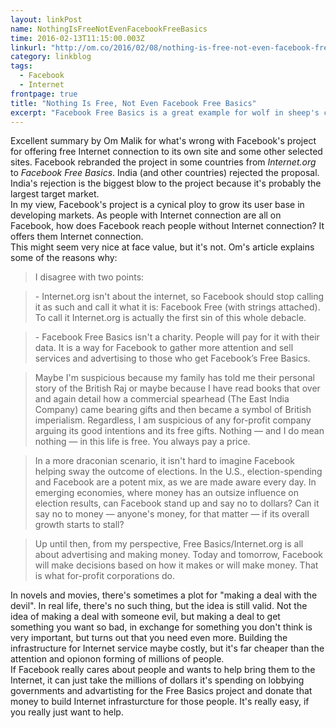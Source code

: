 ```yaml
---
layout: linkPost
name: NothingIsFreeNotEvenFacebookFreeBasics
time: 2016-02-13T11:15:00.003Z
linkurl: "http://om.co/2016/02/08/nothing-is-free-not-even-facebook-free-basics/"
category: linkblog
tags: 
  - Facebook
  - Internet
frontpage: true
title: "Nothing Is Free, Not Even Facebook Free Basics"
excerpt: "Facebook Free Basics is a great example for wolf in sheep's clothing"
---
```


Excellent summary by Om Malik for what's wrong with Facebook's project for offering free Internet connection to its own site and some other selected sites. Facebook rebranded the project in some countries from *Internet.org* to *Facebook Free Basics*. India (and other countries) rejected the proposal. India's rejection is the biggest blow to the project because it's probably the largest target market.  
In my view, Facebook's project is a cynical ploy to grow its user base in developing markets. As people with Internet connection are all on Facebook, how does Facebook reach people without Internet connection? It offers them Internet connection.  
This might seem very nice at face value, but it's not. Om's article explains some of the reasons why:

<blockquote>
	I disagree with two points:  
</blockquote>
<blockquote>
  - Internet.org isn't about the internet, so Facebook should stop calling it as such and call it what it is: Facebook Free (with strings attached). To call it Internet.org is actually the first sin of this whole debacle.  
</blockquote>
<blockquote>
  - Facebook Free Basics isn't a charity. People will pay for it with their data. It is  a way for Facebook to gather more attention and sell services and advertising to those who get Facebook’s Free Basics.  
</blockquote>

<blockquote>
Maybe I'm suspicious because my family has told me their personal story of the British Raj or maybe because I have read books that over and again detail how a commercial spearhead (The East India Company) came bearing gifts and then became a symbol of British imperialism. Regardless, I am suspicious of any for-profit company arguing its good intentions and its free gifts. Nothing — and I do mean nothing — in this life is free. You always pay a price.
</blockquote>

<blockquote>
In a more draconian scenario, it isn't hard to imagine Facebook helping sway the outcome of elections. In the U.S., election-spending and Facebook are a potent mix, as we are made aware every day. In emerging economies, where money has an outsize influence on election results, can Facebook stand up and say no to dollars? Can it say no to money — anyone's money, for that matter — if its overall growth starts to stall?
</blockquote>

<blockquote>
Up until then, from my perspective, Free Basics/Internet.org is all about advertising and making money. Today and tomorrow, Facebook will make decisions based on how it makes or will make money. That is what for-profit corporations do.
</blockquote>

In novels and movies, there's sometimes a plot for "making a deal with the devil". In real life, there's no such thing, but the idea is still valid. Not the idea of making a deal with someone evil, but making a deal to get something you want so bad, in exchange for something you don't think is very important, but turns out that you need even more. Building the infrastructure for Internet service maybe costly, but it's far cheaper than the attention and opionon forming of millions of people.  
If Facebook really cares about people and wants to help bring them to the Internet, it can just take the millions of dollars it's spending on lobbying governments and advartisting for the Free Basics project and donate that money to build Internet infrasturcture for those people. It's really easy, if you really just want to help.  
